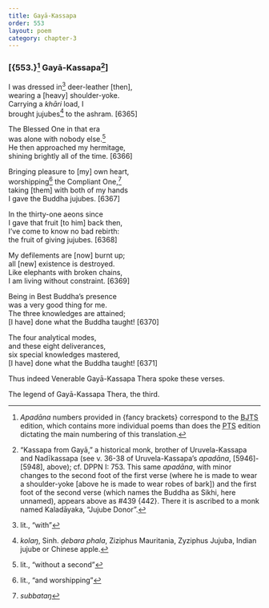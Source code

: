 ```yaml
---
title: Gayā-Kassapa
order: 553
layout: poem
category: chapter-3
---
```


### \[{553.}[^1] Gayā-Kassapa[^2]\]

I was dressed in[^3] deer-leather \[then\],  
wearing a \[heavy\] shoulder-yoke.  
Carrying a *khāri* load, I  
brought jujubes[^4] to the ashram. \[6365\]

The Blessed One in that era  
was alone with nobody else.[^5]  
He then approached my hermitage,  
shining brightly all of the time. \[6366\]

Bringing pleasure to \[my\] own heart,  
worshipping[^6] the Compliant One,[^7]  
taking \[them\] with both of my hands  
I gave the Buddha jujubes. \[6367\]

In the thirty-one aeons since  
I gave that fruit \[to him\] back then,  
I’ve come to know no bad rebirth:  
the fruit of giving jujubes. \[6368\]

My defilements are \[now\] burnt up;  
all \[new\] existence is destroyed.  
Like elephants with broken chains,  
I am living without constraint. \[6369\]

Being in Best Buddha’s presence  
was a very good thing for me.  
The three knowledges are attained;  
\[I have\] done what the Buddha taught! \[6370\]

The four analytical modes,  
and these eight deliverances,  
six special knowledges mastered,  
\[I have\] done what the Buddha taught! \[6371\]

Thus indeed Venerable Gayā-Kassapa Thera spoke these verses.

The legend of Gayā-Kassapa Thera, the third.

[^1]: *Apadāna* numbers provided in {fancy brackets} correspond to the <abbr title="Buddha Jayanthi Tripitaka Series">BJTS</abbr> edition, which contains more individual poems than does the <abbr title="Pali Text Society">PTS</abbr> edition dictating the main numbering of this translation.

[^2]: “Kassapa from Gayā,” a historical monk, brother of Uruvela-Kassapa and Nadīkassapa (see v. 36-38 of Uruvela-Kassapa’s *apadāna*, \[5946\]-\[5948\], above); cf. DPPN I: 753. This same *apadāna*, with minor changes to the second foot of the first verse (where he is made to wear a shoulder-yoke \[above he is made to wear robes of bark\]) and the first foot of the second verse (which names the Buddha as Sikhi, here unnamed), appears above as \#439 {442}. There it is ascribed to a monk named Kaladāyaka, “Jujube Donor”.

[^3]: lit., “with”

[^4]: *kolaŋ*, Sinh. *ḍebara phala*, Ziziphus Mauritania, Zyziphus Jujuba, Indian jujube or Chinese apple.

[^5]: lit., “without a second”

[^6]: lit., “and worshipping”

[^7]: *subbataŋ*
